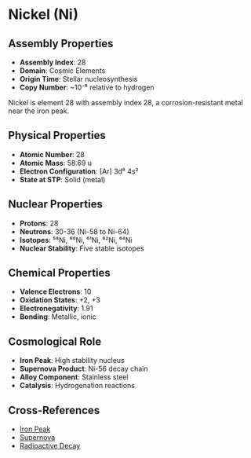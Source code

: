 # Nickel (Ni)

## Assembly Properties
- **Assembly Index**: 28
- **Domain**: Cosmic Elements
- **Origin Time**: Stellar nucleosynthesis
- **Copy Number**: ~10⁻⁶ relative to hydrogen

Nickel is element 28 with assembly index 28, a corrosion-resistant metal near the iron peak.

## Physical Properties
- **Atomic Number**: 28
- **Atomic Mass**: 58.69 u
- **Electron Configuration**: [Ar] 3d⁸ 4s²
- **State at STP**: Solid (metal)

## Nuclear Properties
- **Protons**: 28
- **Neutrons**: 30-36 (Ni-58 to Ni-64)
- **Isotopes**: ⁵⁸Ni, ⁶⁰Ni, ⁶¹Ni, ⁶²Ni, ⁶⁴Ni
- **Nuclear Stability**: Five stable isotopes

## Chemical Properties
- **Valence Electrons**: 10
- **Oxidation States**: +2, +3
- **Electronegativity**: 1.91
- **Bonding**: Metallic, ionic

## Cosmological Role
- **Iron Peak**: High stability nucleus
- **Supernova Product**: Ni-56 decay chain
- **Alloy Component**: Stainless steel
- **Catalysis**: Hydrogenation reactions

## Cross-References
- [Iron Peak](/domains/cosmic/processes/iron_peak.md)
- [Supernova](/domains/cosmic/events/supernova.md)
- [Radioactive Decay](/domains/cosmic/processes/radioactive_decay.md)
